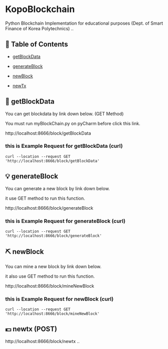 # KopoBlockchain
Python Blockchain Implementation for educational purposes (Dept. of Smart Finance of Korea Polytechnics)
..

## 🚩 Table of Contents

- [getBlockData](#getBlockData)

- [generateBlock](#generateBlock)

- [newBlock](#newBlock)

- [newTx](#newTx-post)







## 🧱 getBlockData

You can get blockdata by link down below. (GET Method)

You must run myBlockChain.py on pyCharm before click this link.

http://localhost:8666/block/getBlockData

### this is Example Request for getBlockData (curl)
```
curl --location --request GET 'http://localhost:8666/block/getBlockData'
```

## 💡 generateBlock

You can generate a new block by link down below.

it use GET method to run this function.

http://localhost:8666/block/generateBlock

### this is Example Request for generateBlock (curl)
```
curl --location --request GET 'http://localhost:8666/block/generateBlock'
```

## ⛏ newBlock

You can mine a new block by link down below.

it also use GET method to run this function.

http://localhost:8666/block/mineNewBlock

### this is Example Request for newBlock (curl)
```
curl --location --request GET 'http://localhost:8666/block/mineNewBlock'
```


## 💵 newtx (POST)
http://localhost:8666/block/newtx
..

